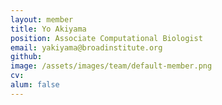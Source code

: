 ```yaml
---
layout: member
title: Yo Akiyama
position: Associate Computational Biologist
email: yakiyama@broadinstitute.org
github: 
image: /assets/images/team/default-member.png
cv:
alum: false
---
```


